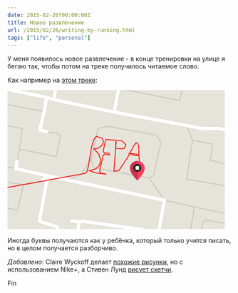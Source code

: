 ```yaml
---
date: 2015-02-26T00:00:00Z
title: Новое развлечение
url: /2015/02/26/writing-by-running.html
tags: ["life", "personal"]
---
```


У меня появилось новое развлечение - в конце тренировки на улице
я бегаю так, чтобы потом на треке получилось читаемое слово.

Как например на [этом треке](https://connect.garmin.com/modern/activity/691592613):

<img src="/images/running-track.png" alt="Трек">

Иногда буквы получаются как у ребёнка, который только учится писать,
но в целом получается разборчиво.

*Добавлено*: Claire Wyckoff делает [похожие
рисунки](https://runningdrawing.tumblr.com/), но с использованием Nike+,
а Стивен Лунд [рисует скетчи](https://img.dirty.ru/gps-art-1007400/).

Fin
